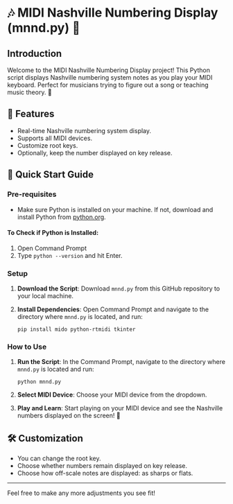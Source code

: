 # 🎶 MIDI Nashville Numbering Display (mnnd.py) 🎹

## Introduction

Welcome to the MIDI Nashville Numbering Display project! This Python script displays Nashville numbering system notes as you play your MIDI keyboard. Perfect for musicians trying to figure out a song or teaching music theory. 🎼

## 🌟 Features

- Real-time Nashville numbering system display.
- Supports all MIDI devices.
- Customize root keys.
- Optionally, keep the number displayed on key release.

## 🚀 Quick Start Guide

### Pre-requisites

- Make sure Python is installed on your machine. If not, download and install Python from [python.org](https://www.python.org/downloads/).

#### To Check if Python is Installed:

1. Open Command Prompt
2. Type `python --version` and hit Enter.

### Setup

1. **Download the Script**: Download `mnnd.py` from this GitHub repository to your local machine.

2. **Install Dependencies**: Open Command Prompt and navigate to the directory where `mnnd.py` is located, and run:
   ```
   pip install mido python-rtmidi tkinter
   ```

### How to Use

1. **Run the Script**: In the Command Prompt, navigate to the directory where `mnnd.py` is located and run:

   ```
   python mnnd.py
   ```

2. **Select MIDI Device**: Choose your MIDI device from the dropdown.

3. **Play and Learn**: Start playing on your MIDI device and see the Nashville numbers displayed on the screen! 🎵

## 🛠 Customization

- You can change the root key.
- Choose whether numbers remain displayed on key release.
- Choose how off-scale notes are displayed: as sharps or flats.

---

Feel free to make any more adjustments you see fit!
